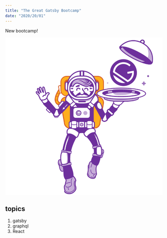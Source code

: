 ```yaml
---
title: "The Great Gatsby Bootcamp"
date: "2020/20/01"
---
```


New bootcamp!

![astronaut](../images/gatsby-astronaut.png)
## topics
 
1. gatsby
2. graphql
3. React